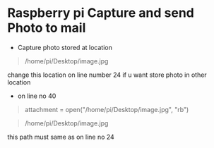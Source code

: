 # Raspberry pi Capture and send Photo to mail

* Capture photo stored at location
> /home/pi/Desktop/image.jpg

change this location on line number 24 if u want store photo in other location

* on line no 40
> attachment = open("/home/pi/Desktop/image.jpg", "rb")

>/home/pi/Desktop/image.jpg

this path must same as on line no 24
